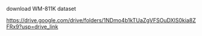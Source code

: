 download WM-811K dataset

https://drive.google.com/drive/folders/1NDmo4b1kTUaZgVFSOuDXlS0kia8ZFRx9?usp=drive_link